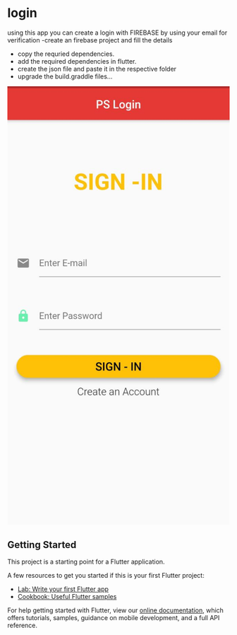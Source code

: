 # login

 using this app you can create a login with  FIREBASE  by using your email for verification
  -create an firebase project and fill the details
  - copy the requried dependencies.
  - add the required dependencies in flutter.
  - create the json file and paste it in the respective folder
  - upgrade the build.graddle files...
  
  ![](https://raw.githubusercontent.com/thariqmeek/login-with-firebase-database/master/1.jpeg)

## Getting Started

This project is a starting point for a Flutter application.

A few resources to get you started if this is your first Flutter project:

- [Lab: Write your first Flutter app](https://flutter.dev/docs/get-started/codelab)
- [Cookbook: Useful Flutter samples](https://flutter.dev/docs/cookbook)

For help getting started with Flutter, view our
[online documentation](https://flutter.dev/docs), which offers tutorials,
samples, guidance on mobile development, and a full API reference.
